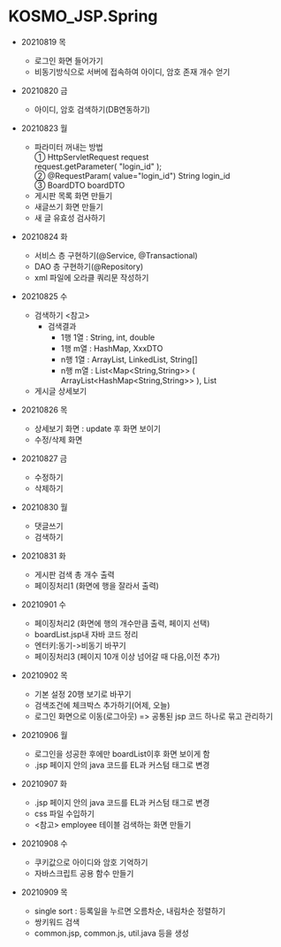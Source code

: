 # KOSMO_JSP.Spring

- 20210819 목
  - 로그인 화면 들어가기
  - 비동기방식으로 서버에 접속하여 아이디, 암호 존재 개수 얻기 


- 20210820 금
  - 아이디, 암호 검색하기(DB연동하기)


- 20210823 월
  - 파라미터 꺼내는 방법  
    ① HttpServletRequest request  
      request.getParameter( "login_id" );  
    ② @RequestParam( value="login_id") String login_id  
    ③ BoardDTO boardDTO  
  - 게시판 목록 화면 만들기
  - 새글쓰기 화면 만들기
  - 새 글 유효성 검사하기

- 20210824 화
  - 서비스 층 구현하기(@Service, @Transactional)
  - DAO 층 구현하기(@Repository)
  - xml 파일에 오라클 쿼리문 작성하기

- 20210825 수
  - 검색하기 
    <참고>
      - 검색결과
        -  1행 1열 : String, int, double
        -  1행 m열 : HashMap, XxxDTO
        -  n행 1열 : ArrayList, LinkedList, String[]
        -  n행 m열 : List<Map<String,String>> (  ArrayList<HashMap<String,String>>  ), List<XxxDTO>
  - 게시글 상세보기
  
- 20210826 목
  - 상세보기 화면 : update 후 화면 보이기
  - 수정/삭제 화면
  
- 20210827 금
   - 수정하기
   - 삭제하기

- 20210830 월
   - 댓글쓰기
   - 검색하기

- 20210831 화
   - 게시판 검색 총 개수 출력
   - 페이징처리1 (화면에 행을 잘라서 출력)
  
 - 20210901 수
   - 페이징처리2 (화면에 행의 개수만큼 출력, 페이지 선택)
   - boardList.jsp내 자바 코드 정리
   - 엔터키:동기->비동기 바꾸기
   - 페이징처리3 (페이지 10개 이상 넘어갈 때 다음,이전 추가)
  
- 20210902 목
   - 기본 설정 20행 보기로 바꾸기
   - 검색조건에 체크박스 추가하기(어제, 오늘)
   - 로그인 화면으로 이동(로그아웃) => 공통된 jsp 코드 하나로 묶고 관리하기
  
- 20210906 월
   - 로그인을 성공한 후에만 boardList이후 화면 보이게 함  
   - .jsp 페이지 안의 java 코드를 EL과 커스텀 태그로 변경
  
- 20210907 화
   - .jsp 페이지 안의 java 코드를 EL과 커스텀 태그로 변경 
   - css 파일 수입하기
   - <참고> employee 테이블 검색하는 화면 만들기
  
- 20210908 수
   - 쿠키값으로 아이디와 암호 기억하기
   - 자바스크립트 공용 함수 만들기
  
- 20210909 목
   - single sort : 등록일을 누르면 오름차순, 내림차순 정렬하기
   - 쌍키워드 검색 
   - common.jsp, common.js, util.java 등을 생성
